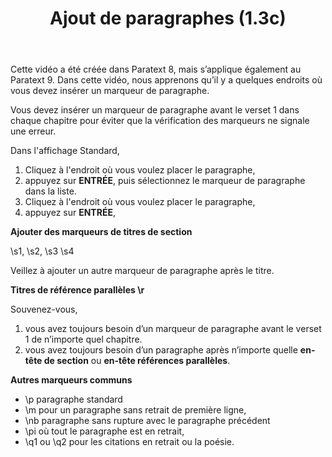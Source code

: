 ﻿---
title: Ajout de paragraphes (1.3c)
---

Cette vidéo a été créée dans Paratext 8, mais s’applique également au Paratext 9. Dans cette vidéo, nous apprenons qu’il y a quelques endroits où vous devez insérer un marqueur de paragraphe.

Vous devez insérer un marqueur de paragraphe avant le verset 1 dans chaque chapitre pour éviter que la vérification des marqueurs ne signale une erreur.

Dans l'affichage Standard,

1.  Cliquez à l'endroit où vous voulez placer le paragraphe,
1.  appuyez sur **ENTRÉE**, puis sélectionnez le marqueur de paragraphe dans la liste.
1.  Cliquez à l'endroit où vous voulez placer le paragraphe,
1.  appuyez sur **ENTRÉE**,

**Ajouter des marqueurs de titres de section**

\\s1, \\s2, \\s3 \\s4

Veillez à ajouter un autre marqueur de paragraphe après le titre.


**Titres de référence parallèles \\r**

Souvenez-vous,

1.  vous avez toujours besoin d’un marqueur de paragraphe avant le verset 1 de n’importe quel chapitre.
1.  vous avez toujours besoin d’un paragraphe après n’importe quelle **en-tête de section** ou **en-tête références parallèles**.

**Autres marqueurs communs**

-  \\p paragraphe standard
-  \\m pour un paragraphe sans retrait de première ligne,
-  \\nb paragraphe sans rupture avec le paragraphe précédent
-  \\pi où tout le paragraphe est en retrait,
-  \\q1 ou \\q2 pour les citations en retrait ou la poésie.

